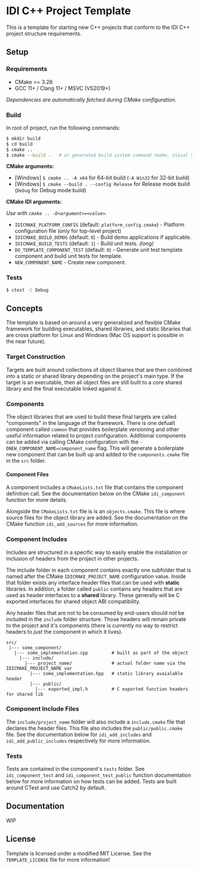 # IDI C++ Project Template

This is a template for starting new C++ projects that conform to the IDI C++ project structure requirements.

## Setup

### Requirements

- CMake >= 3.26
- GCC 11+ / Clang 11+ / MSVC (VS2019+)

_Dependencies are automatically fetched during CMake configuration._

### Build

In root of project, run the following commands:

```sh
$ mkdir build
$ cd build
$ cmake ..
$ cmake --build .   # or generated build system command (make, Visual Studio etc.)
```

**CMake arguments:**

- [Windows] `$ cmake .. -A x64` for 64-bit build (`-A Win32` for 32-bit build)
- [Windows] `$ cmake --build . --config Release` for Release mode build (`Debug` for Debug mode build)

**CMake IDI arguments:**

_Use with `cmake .. -D<argument>=<value>`._

- `IDICMAKE_PLATFORM_CONFIG` (default: `platform_config.cmake`) - Platform configuration file (only for top-level project)
- `IDICMAKE_BUILD_DEMOS` (default: `0`) - Build demo applications if applicable.
- `IDICMAKE_BUILD_TESTS` (default: `1`) - Build unit tests. _(long)_
- `DO_TEMPLATE_COMPONENT_TEST` (default: `0`) - Generate unit test template component and build unit tests for template.
- `NEW_COMPONENT_NAME` - Create new component.

### Tests

```sh
$ ctest -C Debug
```

## Concepts

The template is based on around a very generalized and flexible CMake framework for building executables, shared libraries, and static libraries that are cross platform for Linux and Windows (Mac OS support is possible in the near future).

### Target Construction

Targets are built around collections of object libaries that are then combined into a static or shared library depending on the project's main type. If the target is an executable, then all object files are still built to a core shared library and the final executable linked against it.

### Components

The object libraries that are used to build these final targets are called "components" in the language of the framework. There is one defualt component called `common` that provides boilerplate versioning and other useful information related to project configuration. Additional components can be added via calling CMake configuration with the `-DNEW_COMPONENT_NAME=component_name` flag. This will generate a boilerplate new component that can be built up and added to the `components.cmake` file in the `src` folder.

#### Component Files

A component includes a `CMakeLists.txt` file that contains the component definition call. See the documentation below on the CMake `idi_component` function for more details.

Alongside the `CMakeLists.txt` file is is an `objects.cmake`. This file is where source files for the object library are added. See the documentation on the CMake function `idi_add_sources` for more information.

### Component Includes

Includes are structured in a specific way to easily enable the installation or inclusion of headers from the project in other projects.

The include folder in each component contains exactly one subfolder that is named after the CMake `IDICMAKE_PROJECT_NAME` configuration value. Inside that folder exists any interface header files that can be used with **static** libraries. In addition, a folder called `public` contains any headers that are used as header interfaces to a **shared** library. These generally will be C exported interfaces for shared object ABI compatibility.

Any header files that are not to be consumed by end-users should _not_ be included in the `include` folder structure. Those headers will remain private to the project and it's components (there is currently no way to restrict headers to _just_ the component in which it lives).

```
src/
 |--- some_component/
   |--- some_implementation.cpp         # built as part of the object
     |--- include/
       |--- project_name/               # actual folder name via the IDICMAKE_PROJECT_NAME var
         |--- some_implementation.hpp   # static library avaialable header
         |--- public/
           |--- exported_impl.h         # C exported function headers for shared lib
 ```

 ### Component Include Files

The `include/project_name` folder will also include a `include.cmake` file that declares the header files. This file also includes the `public/public.cmake` file. See the documentation below for `idi_add_includes` and `idi_add_public_includes` respectively for more information.

### Tests

Tests are contained in the component's `tests` folder. See `idi_component_test` and `idi_component_test_public` function documentation below for more information on how tests can be added. Tests are built around CTest and use Catch2 by default.

## Documentation

WIP

## License

Template is licensed under a modified MIT License. See the `TEMPLATE_LICENSE` file for more information!
